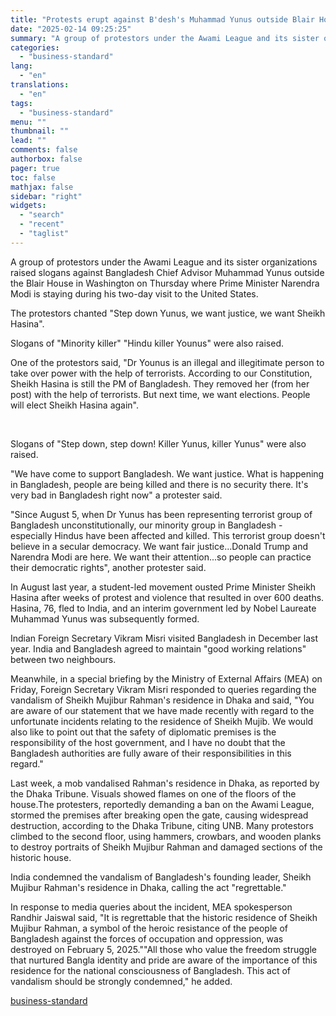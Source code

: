 ```yaml
---
title: "Protests erupt against B'desh's Muhammad Yunus outside Blair House in US"
date: "2025-02-14 09:25:25"
summary: "A group of protestors under the Awami League and its sister organizations raised slogans against Bangladesh Chief Advisor Muhammad Yunus outside the Blair House in Washington on Thursday where Prime Minister Narendra Modi is staying during his two-day visit to the United States. The protestors chanted \"Step down Yunus, we..."
categories:
  - "business-standard"
lang:
  - "en"
translations:
  - "en"
tags:
  - "business-standard"
menu: ""
thumbnail: ""
lead: ""
comments: false
authorbox: false
pager: true
toc: false
mathjax: false
sidebar: "right"
widgets:
  - "search"
  - "recent"
  - "taglist"
---
```


A group of protestors under the Awami League and its sister organizations raised slogans against Bangladesh Chief Advisor Muhammad Yunus outside the Blair House in Washington on Thursday where Prime Minister Narendra Modi is staying during his two-day visit to the United States.

The protestors chanted "Step down Yunus, we want justice, we want Sheikh Hasina".

Slogans of "Minority killer" "Hindu killer Younus" were also raised.

One of the protestors said, "Dr Younus is an illegal and illegitimate person to take over power with the help of terrorists. According to our Constitution, Sheikh Hasina is still the PM of Bangladesh. They removed her (from her post) with the help of terrorists. But next time, we want elections. People will elect Sheikh Hasina again".

 

Slogans of "Step down, step down! Killer Yunus, killer Yunus" were also raised.

"We have come to support Bangladesh. We want justice. What is happening in Bangladesh, people are being killed and there is no security there. It's very bad in Bangladesh right now" a protester said.

"Since August 5, when Dr Yunus has been representing terrorist group of Bangladesh unconstitutionally, our minority group in Bangladesh - especially Hindus have been affected and killed. This terrorist group doesn't believe in a secular democracy. We want fair justice...Donald Trump and Narendra Modi are here. We want their attention...so people can practice their democratic rights", another protester said.

In August last year, a student-led movement ousted Prime Minister Sheikh Hasina after weeks of protest and violence that resulted in over 600 deaths. Hasina, 76, fled to India, and an interim government led by Nobel Laureate Muhammad Yunus was subsequently formed.

Indian Foreign Secretary Vikram Misri visited Bangladesh in December last year. India and Bangladesh agreed to maintain "good working relations" between two neighbours.

Meanwhile, in a special briefing by the Ministry of External Affairs (MEA) on Friday, Foreign Secretary Vikram Misri responded to queries regarding the vandalism of Sheikh Mujibur Rahman's residence in Dhaka and said, "You are aware of our statement that we have made recently with regard to the unfortunate incidents relating to the residence of Sheikh Mujib. We would also like to point out that the safety of diplomatic premises is the responsibility of the host government, and I have no doubt that the Bangladesh authorities are fully aware of their responsibilities in this regard."

Last week, a mob vandalised Rahman's residence in Dhaka, as reported by the Dhaka Tribune. Visuals showed flames on one of the floors of the house.The protesters, reportedly demanding a ban on the Awami League, stormed the premises after breaking open the gate, causing widespread destruction, according to the Dhaka Tribune, citing UNB. Many protestors climbed to the second floor, using hammers, crowbars, and wooden planks to destroy portraits of Sheikh Mujibur Rahman and damaged sections of the historic house.

India condemned the vandalism of Bangladesh's founding leader, Sheikh Mujibur Rahman's residence in Dhaka, calling the act "regrettable."

In response to media queries about the incident, MEA spokesperson Randhir Jaiswal said, "It is regrettable that the historic residence of Sheikh Mujibur Rahman, a symbol of the heroic resistance of the people of Bangladesh against the forces of occupation and oppression, was destroyed on February 5, 2025.""All those who value the freedom struggle that nurtured Bangla identity and pride are aware of the importance of this residence for the national consciousness of Bangladesh. This act of vandalism should be strongly condemned," he added.

[business-standard](https://www.business-standard.com/world-news/protests-erupt-against-b-desh-s-muhammad-yunus-outside-blair-house-in-us-125021301911_1.html)
